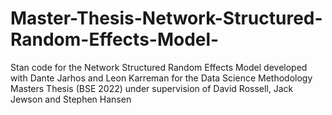 # Master-Thesis-Network-Structured-Random-Effects-Model-
Stan code for the Network Structured Random Effects Model developed with Dante Jarhos and Leon Karreman for the Data Science Methodology Masters Thesis (BSE 2022) under supervision of David Rossell, Jack Jewson and Stephen Hansen
